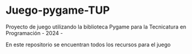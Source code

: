 # Juego-pygame-TUP
Proyecto de juego utilizando la biblioteca Pygame para  la Tecnicatura en Programación  - 2024 -

En este repositorio se encuentran todos los recursos para el juego
